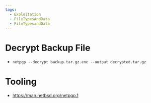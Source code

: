 ```yaml
---
tags:
  - Exploitation
  - FileTypesAndData
  - FileTypesandData
---
```


# Decrypt Backup File

* `netpgp --decrypt backup.tar.gz.enc --output decrypted.tar.gz`

# Tooling

* https://man.netbsd.org/netpgp.1